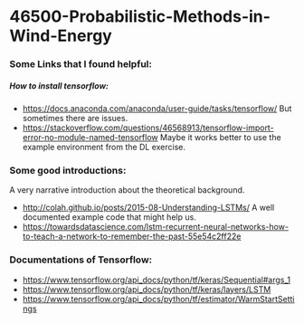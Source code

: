 # 46500-Probabilistic-Methods-in-Wind-Energy

### Some Links that I found helpful:
##### How to install tensorflow:
- https://docs.anaconda.com/anaconda/user-guide/tasks/tensorflow/
But sometimes there are issues.
- https://stackoverflow.com/questions/46568913/tensorflow-import-error-no-module-named-tensorflow
Maybe it works better to use the example environment from the DL exercise.

### Some good introductions:
A very narrative introduction about the theoretical background.
- http://colah.github.io/posts/2015-08-Understanding-LSTMs/
A well documented example code that might help us.
- https://towardsdatascience.com/lstm-recurrent-neural-networks-how-to-teach-a-network-to-remember-the-past-55e54c2ff22e

### Documentations of Tensorflow:
- https://www.tensorflow.org/api_docs/python/tf/keras/Sequential#args_1
- https://www.tensorflow.org/api_docs/python/tf/keras/layers/LSTM
- https://www.tensorflow.org/api_docs/python/tf/estimator/WarmStartSettings
